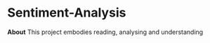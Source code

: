 # Sentiment-Analysis
<strong>About</strong>
This project embodies reading, analysing and understanding
